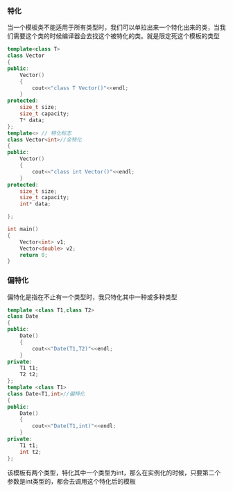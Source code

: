 ### 特化
当一个模板类不能适用于所有类型时，我们可以单拉出来一个特化出来的类，当我们需要这个类的时候编译器会去找这个被特化的类。就是限定死这个模板的类型

```cpp
template<class T>
class Vector
{
public:
    Vector()
    {
        cout<<"class T Vector()"<<endl;
    }
protected:
    size_t size;
    size_t capacity;
    T* data;
};
template<> // 特化标志
class Vector<int>//全特化
{
public:
    Vector()
    {
        cout<<"class int Vector()"<<endl;
    }
protected:
    size_t size;
    size_t capacity;
    int* data;

};

int main()
{
    Vector<int> v1;
    Vector<double> v2;
    return 0;
}

```

### 偏特化
偏特化是指在不止有一个类型时，我只特化其中一种或多种类型
```cpp
template <class T1,class T2>
class Date
{
public:
    Date()
    {
        cout<<"Date(T1,T2)"<<endl;
    }
private:
    T1 t1;
    T2 t2;
};
template <class T1>
class Date<T1,int>//偏特化
{
public:
    Date()
    {
        cout<<"Date(T1,int)"<<endl;
    }
private:
    T1 t1;
    int t2;
};

```

该模板有两个类型，特化其中一个类型为int，那么在实例化的时候，只要第二个参数是int类型的，都会去调用这个特化后的模板